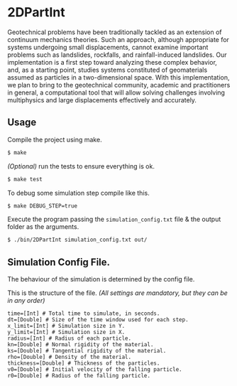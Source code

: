 # 2DPartInt

Geotechnical problems have been traditionally tackled as an extension of continuum mechanics theories. Such an approach, although appropriate for systems undergoing small displacements, cannot examine important problems such as landslides, rockfalls, and rainfall-induced landslides. Our implementation is a first step toward analyzing these complex behavior, and, as a starting point, studies systems constituted of geomaterials assumed as particles in a two-dimensional space. With this implementation, we plan to bring to the geotechnical community, academic and practitioners in general, a computational tool that will allow solving challenges involving multiphysics and large displacements effectively and accurately.

## Usage

Compile the project using make.

```bash
$ make
```

_(Optional)_ run the tests to ensure everything is ok.


```bash
$ make test
```

To debug some simulation step compile like this.

```bash
$ make DEBUG_STEP=true
```

Execute the program passing the `simulation_config.txt` file & the output folder as the arguments.

```bash
$ ./bin/2DPartInt simulation_config.txt out/
```

## Simulation Config File.

The behaviour of the simulation is determined by the config file.

This is the structure of the file.
_(All settings are mandatory, but they can be in any order)_

```
time=[Int] # Total time to simulate, in seconds.
dt=[Double] # Size of the time window used for each step.
x_limit=[Int] # Simulation size in Y.
y_limit=[Int] # Simulation size in X.
radius=[Int] # Radius of each particle.
kn=[Double] # Normal rigidity of the material.
ks=[Double] # Tangential rigidity of the material.
rho=[Double] # Density of the material.
thickness=[Double] # Thickness of the particles.
v0=[Double] # Initial velocity of the falling particle.
r0=[Double] # Radius of the falling particle.
```
